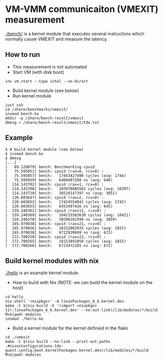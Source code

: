 # VM-VMM communicaiton (VMEXIT) measurement

[./bench/](./bench) is a kernel module that executes several instructons which
normally cause VMEXIT and measure the latency.

## How to run
- This measurement is not automated
- Start VM (with disk boot)
```
inv vm.start --type intel --no-direct
```
- Build kernel module (see below)
- Run kernel module
```
just ssh
cd /share/benchmarks/vmexit/
insmod bench.ko
mkdir -p /share/bench-result/vmexit
dmesg > /share/bench-result/vmexit/tdx.txt
```

## Example
```
$ # build kernel module (see below)
$ insmod bench.ko
$ dmesg
[...]
[   69.128079] bench: Benchmarking cpuid
[   75.595051] bench: cpuid (rax=0, rcx=0) :
[   75.595057] bench:   17443427490 cycles (avg: 1744)
[   75.595059] bench:   6460487268 ns (avg: 646)
[  114.143702] bench: cpuid (rax=1, rcx=0) :
[  114.143708] bench:   103978085562 cycles (avg: 10397)
[  114.143710] bench:   38510147397 ns (avg: 3851)
[  120.603647] bench: cpuid (rax=2, rcx=0) :
[  120.603653] bench:   17424554841 cycles (avg: 1742)
[  120.603655] bench:   6453497416 ns (avg: 645)
[  159.240362] bench: cpuid (rax=11, rcx=0) :
[  159.240369] bench:   104215563630 cycles (avg: 10421)
[  159.240370] bench:   38598101590 ns (avg: 3859)
[  165.970030] bench: cpuid (rax=21, rcx=0) :
[  165.970036] bench:   18152002935 cycles (avg: 1815)
[  165.970038] bench:   6722920699 ns (avg: 672)
[  172.700258] bench: cpuid (rax=22, rcx=0) :
[  172.700265] bench:   18153491850 cycles (avg: 1815)
[  172.700266] bench:   6723472285 ns (avg: 672)
```

## Build kernel modules with nix

[./hello](./hello) is an example kernel module.

- How to build with Nix (NOTE: we can build the kernel module on the host)
```
cd hello
nix-shell '<nixpkgs>' -A linuxPackages_6_8.kernel.dev
make -C $(nix-build -E '(import <nixpkgs> {}).linuxPackages_6_6.kernel.dev' --no-out-link)/lib/modules/*/build M=$(pwd) modules
insmod ./hello.ko
```

- Build a kernel module for the kernel definied in the flake
```
cd ./vmexit
make -C $(nix build --no-link --print-out-paths .#nixosConfigurations.tdx-guest.config.boot.kernelPackages.kernel.dev)/lib/modules/*/build M=$(pwd) modules
```

